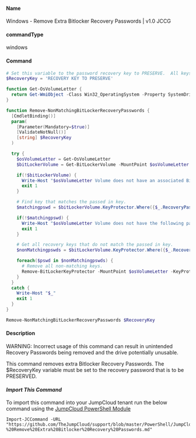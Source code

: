#### Name

Windows - Remove Extra Bitlocker Recovery Passwords | v1.0 JCCG

#### commandType

windows

#### Command

```powershell
# Set this variable to the password recovery key to PRESERVE.  All keys other than this key will be deleted.
$RecoveryKey = 'RECOVERY KEY TO PRESERVE'

function Get-OsVolumeLetter {
  return Get-WmiObject -Class Win32_OperatingSystem -Property SystemDrive | Select-Object -ExpandProperty SystemDrive
}

function Remove-NonMatchingBitLockerRecoveryPasswords {
  [CmdletBinding()]
  param(
    [Parameter(Mandatory=$true)]
    [ValidateNotNull()]
    [string] $RecoveryKey
  )

  try {
    $osVolumeLetter = Get-OsVolumeLetter
    $bitLockerVolume = Get-BitLockerVolume -MountPoint $osVolumeLetter

    if(!$bitLockerVolume) {
      Write-Host "$osVolumeLetter Volume does not have an associated BitLocker volume."
      exit 1
    }

    # Find key that matches the passed in key.
    $matchingpswd = $bitLockerVolume.KeyProtector.Where({$_.RecoveryPassword -eq "$RecoveryKey" -and $_.KeyProtectorType -eq "RecoveryPassword"})

    if(!$matchingpswd) {
      Write-Host "$osVolumeLetter Volume does not have the following password: $RecoveryKey"
      exit 1
    }

    # Get all recovery keys that do not match the passed in key.
    $nonMatchingpswds = $bitLockerVolume.KeyProtector.Where({$_.RecoveryPassword -ne "$RecoveryKey" -and $_.KeyProtectorType -eq "RecoveryPassword"})

    foreach($pswd in $nonMatchingpswds) {
      # Remove all non-matching keys.
      Remove-BitLockerKeyProtector -MountPoint $osVolumeLetter -KeyProtectorId $pswd.KeyProtectorId -ErrorAction Stop
    }
  }
  catch {
    Write-Host "$_"
    exit 1
  }
}

Remove-NonMatchingBitLockerRecoveryPasswords $RecoveryKey
```

#### Description

WARNING: Incorrect usage of this command can result in unintended Recovery Passwords being removed and the drive potentially unusable.

This command removes extra Bitlocker Recovery Passwords. The $RecoveryKey variable must be set to the recovery password that is to be PRESERVED.

#### _Import This Command_

To import this command into your JumpCloud tenant run the below command using the [JumpCloud PowerShell Module](https://github.com/TheJumpCloud/support/wiki/Installing-the-JumpCloud-PowerShell-Module)

```
Import-JCCommand -URL "https://github.com/TheJumpCloud/support/blob/master/PowerShell/JumpCloud%20Commands%20Gallery/Windows%20Commands/Windows%20-%20Remove%20Extra%20Bitlocker%20Recovery%20Passwords.md"
```
